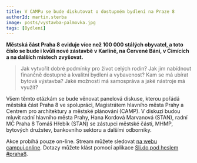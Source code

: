 ```yaml
---
title: V CAMPu se bude diskutovat o dostupném bydlení na Praze 8
authorId: martin.sterba
image: posts/vystavba-palmovka.jpg
tags: [Bydlení]
---
```


**Městská část Praha 8 eviduje více než 100 000 stálých obyvatel, a toto číslo se bude i kvůli nové zástavbě v Karlíně, na Červené Báni, v Čimících a na dalších místech zvyšovat.** 

> Jak vytvořit dobré podmínky pro život celých rodin? 
> Jak jim nabídnout finančně dostupné a kvalitní bydlení a vybavenost? 
> Kam se má ubírat bytová výstavba? 
> Jaké možnosti má samospráva a jaké nástroje má využít? 

Všem těmto otázkám se bude věnovat panelová diskuse, kterou pořádá městská část Praha 8 ve spolupráci, Magistrátem hlavního města Prahy a Centrem pro architektury a městské plánování (CAMP). V diskuzi budou mluvit radní hlavního města Prahy, Hana Kordová Marvanová (STAN), radní MČ Praha 8 Tomáš Hřebík (STAN) se zástupci městské části, MHMP, bytových družstev, bankovního sektoru a dalšími odborníky.

Akce probíhá pouze on-line. Stream můžete sledovat [na webu campuj.online](https://www.campuj.online/zive). Dotazy můžete klást pomocí aplikace [Sli.do pod heslem #praha8](https://app.sli.do/event/wutzcdrd/live/questions).


